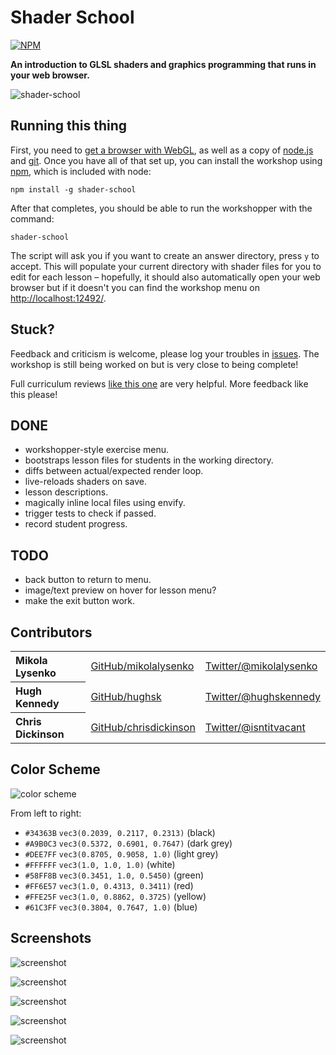 # Shader School

[![NPM](https://nodei.co/npm/shader-school.png?downloads=true&stars=true)](https://nodei.co/npm/shader-school/)

**An introduction to GLSL shaders and graphics programming that runs in your web browser.**

![shader-school](http://imgur.com/Wc74MPW.png)

## Running this thing

First, you need to [get a browser with WebGL](http://get.webgl.org/), as well
as a copy of [node.js](http://nodejs.org/) and [git](http://git-scm.com/). Once you have
all of that set up, you can install the workshop using [npm](http://npmjs.org/), which
is included with node:

```
npm install -g shader-school
```

After that completes, you should be able to run the workshopper with the command:

```
shader-school
```

The script will ask you if you want to create an answer directory, press `y` to
accept. This will populate your current directory with shader files for you to
edit for each lesson – hopefully, it should also automatically open your web
browser but if it doesn't you can find the workshop menu on
[http://localhost:12492/](http://localhost:12492/).

## Stuck?

Feedback and criticism is welcome, please log your troubles in
[issues](https://github.com/gl-modules/shader-school/issues). The workshop is
still being worked on but is very close to being complete!

Full curriculum reviews
[like this one](https://github.com/timoxley/functional-javascript-workshop/issues/7)
are very helpful. More feedback like this please!

## DONE

* workshopper-style exercise menu.
* bootstraps lesson files for students in the working directory.
* diffs between actual/expected render loop.
* live-reloads shaders on save.
* lesson descriptions.
* magically inline local files using envify.
* trigger tests to check if passed.
* record student progress.

## TODO

* back button to return to menu.
* image/text preview on hover for lesson menu?
* make the exit button work.

## Contributors

<table><tbody>
<tr><th align="left">Mikola Lysenko</th><td><a href="https://github.com/mikolalysenko">GitHub/mikolalysenko</a></td><td><a href="http://twitter.com/mikolalysenko">Twitter/@mikolalysenko</a></td></tr>
<tr><th align="left">Hugh Kennedy</th><td><a href="https://github.com/hughsk">GitHub/hughsk</a></td><td><a href="http://twitter.com/hughskennedy">Twitter/@hughskennedy</a></td></tr>
<tr><th align="left">Chris Dickinson</th><td><a href="https://github.com/chrisdickinson">GitHub/chrisdickinson</a></td><td><a href="http://twitter.com/isntitvacant">Twitter/@isntitvacant</a></td></tr>
</tbody></table>

## Color Scheme

![color scheme](http://imgur.com/mcbbaNt.png)

From left to right:

* `#34363B` `vec3(0.2039, 0.2117, 0.2313)` (black)
* `#A9B0C3` `vec3(0.5372, 0.6901, 0.7647)` (dark grey)
* `#DEE7FF` `vec3(0.8705, 0.9058, 1.0)` (light grey)
* `#FFFFFF` `vec3(1.0, 1.0, 1.0)` (white)
* `#58FF8B` `vec3(0.3451, 1.0, 0.5450)` (green)
* `#FF6E57` `vec3(1.0, 0.4313, 0.3411)` (red)
* `#FFE25F` `vec3(1.0, 0.8862, 0.3725)` (yellow)
* `#61C3FF` `vec3(0.3804, 0.7647, 1.0)` (blue)

## Screenshots

![screenshot](http://imgur.com/snv1Axn.png)

![screenshot](http://imgur.com/GJtvajl.png)

![screenshot](http://imgur.com/hegi9dZ.png)

![screenshot](http://imgur.com/QYyBoea.png)

![screenshot](http://imgur.com/MZyhKjs.png)
